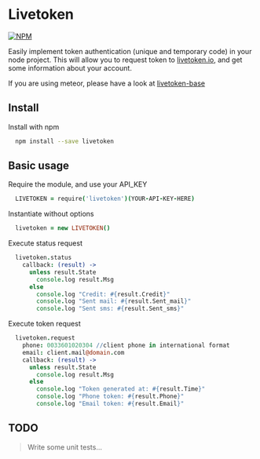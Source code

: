 # Livetoken

[![NPM](https://nodei.co/npm/livetoken.png?compact=true)](https://nodei.co/npm/livetoken/)

Easily implement token authentication (unique and temporary code) in your node project.
This will allow you to request token to [livetoken.io](http://livetoken.io), and get some information about your account.

If you are using meteor, please have a look at [livetoken-base](https://github.com/x62en/livetoken-base)


## Install

Install with npm
  ```sh
    npm install --save livetoken
  ```


## Basic usage

Require the module, and use your API_KEY
  ```coffeescript
    LIVETOKEN = require('livetoken')(YOUR-API-KEY-HERE)
  ```

Instantiate without options
  ```coffeescript
    livetoken = new LIVETOKEN()
  ```

Execute status request
  ```coffeescript
    livetoken.status
      callback: (result) ->
        unless result.State
          console.log result.Msg
        else
          console.log "Credit: #{result.Credit}"
          console.log "Sent mail: #{result.Sent_mail}"
          console.log "Sent sms: #{result.Sent_sms}"
  ```

Execute token request
  ```coffeescript
    livetoken.request
      phone: 0033601020304 //client phone in international format
      email: client.mail@domain.com
      callback: (result) ->
        unless result.State
          console.log result.Msg
        else
          console.log "Token generated at: #{result.Time}"
          console.log "Phone token: #{result.Phone}"
          console.log "Email token: #{result.Email}"
  ```


## TODO

> Write some unit tests...
